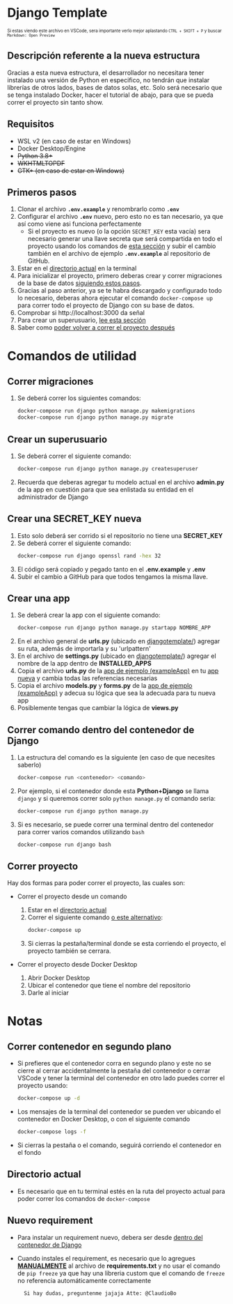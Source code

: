 # Django Template  
<sub><sub> Si estas viendo este archivo en VSCode, sera importante verlo mejor aplastando `CTRL + SHIFT + P` y buscar `Markdown: Open Preview`  </sub></sub>

## Descripción referente a la nueva estructura
Gracias a esta nueva estructura, el desarrollador no necesitara tener instalado una versión de Python en especifico, no tendrán que instalar librerías de otros lados, bases de datos solas, etc.
Solo será necesario que se tenga instalado Docker, hacer el tutorial de abajo, para que se pueda correr el proyecto sin tanto show.

## Requisitos
- WSL v2 (en caso de estar en Windows)
- Docker Desktop/Engine
- ~~Python 3.8+~~
- ~~WKHTMLTOPDF~~
- ~~GTK+ (en caso de estar en Windows)~~

## Primeros pasos
1. Clonar el archivo **`.env.example`** y renombrarlo como **`.env`**
1. Configurar el archivo **`.env`** nuevo, pero esto no es tan necesario, ya que así como viene asi funciona perfectamente
	- Si el proyecto es nuevo (o la opción `SECRET_KEY` esta vacía) sera necesario generar una llave secreta que será compartida en todo el proyecto usando los comandos de [esta sección](#crear-una-secret_key-nueva) y subir el cambio también en el archivo de ejemplo **`.env.example`** al repositorio de GitHub.
1. Estar en el [directorio actual](#directorio-actual) en la terminal
1. Para inicializar el proyecto, primero deberas crear y correr migraciones de la base de datos [siguiendo estos pasos](#correr-migraciones).
1. Gracias al paso anterior, ya se te habra descargado y configurado todo lo necesario, deberas ahora ejecutar el comando `docker-compose up` para correr todo el proyecto de Django con su base de datos.
1. Comprobar si http://localhost:3000 da señal
1. Para crear un superusuario, [lee esta sección](#crear-un-superusuario)
1. Saber como [poder volver a correr el proyecto después](#correr-proyecto)

# Comandos de utilidad
## Correr migraciones
1. Se deberá correr los siguientes comandos:
	```bash
	docker-compose run django python manage.py makemigrations
	docker-compose run django python manage.py migrate
	```

## Crear un superusuario
1. Se deberá correr el siguiente comando:
	```bash
	docker-compose run django python manage.py createsuperuser
	```
1. Recuerda que deberas agregar tu modelo actual en el archivo **admin.py** de la app en cuestión para que sea enlistada su entidad en el administrador de Django

## Crear una SECRET_KEY nueva
1. Esto solo deberá ser corrido si el repositorio no tiene una **SECRET_KEY**
1. Se deberá correr el siguiente comando:
	```bash
	docker-compose run django openssl rand -hex 32
	```
1. El código será copiado y pegado tanto en el **.env.example** y **.env**
1. Subir el cambio a GitHub para que todos tengamos la misma llave.

## Crear una app
1. Se deberá crear la app con el siguiente comando:
	```bash
	docker-compose run django python manage.py startapp NOMBRE_APP
	```
1. En el archivo general de **urls.py** (ubicado en <ins>djangotemplate/</ins>) agregar su ruta, además de importarla y su 'urlpattern'
1. En el archivo de **settings.py** (ubicado en <ins>djangotemplate/</ins>) agregar el nombre de la app dentro de **INSTALLED_APPS**
1. Copia el archivo **urls.py** de la <ins>app de ejemplo (exampleApp)</ins> en tu <ins>app nueva</ins> y cambia todas las referencias necesarias
1. Copia el archivo **models.py** y **forms.py** de la <ins>app de ejemplo (exampleApp)</ins> y adecua su lógica que sea la adecuada para tu nueva app
1. Posiblemente tengas que cambiar la lógica de **views.py**

## Correr comando dentro del contenedor de Django
1. La estructura del comando es la siguiente (en caso de que necesites saberlo)
	```bash
	docker-compose run <contenedor> <comando>
	```
1. Por ejemplo, si el contenedor donde esta **Python+Django** se llama `django` y si queremos correr solo `python manage.py` el comando seria:
	```bash
	docker-compose run django python manage.py
	```
1. Si es necesario, se puede correr una terminal dentro del contenedor para correr varios comandos utilizando `bash`
	```bash
	docker-compose run django bash
	```

## Correr proyecto
Hay dos formas para poder correr el proyecto, las cuales son:
  
- Correr el proyecto desde un comando
	1. Estar en el [directorio actual](#directorio-actual) 
	1. Correr el siguiente comando [o este alternativo](#correr-contenedor-en-segundo-plano):
		```bash
		docker-compose up
		```
	1. Si cierras la pestaña/terminal donde se esta corriendo el proyecto, el proyecto también se cerrara.
  
- Correr el proyecto desde Docker Desktop
	1. Abrir Docker Desktop
	1. Ubicar el contenedor que tiene el nombre del repositorio
	1. Darle al iniciar


# Notas
## Correr contenedor en segundo plano
- Si prefieres que el contenedor corra en segundo plano y este no se cierre al cerrar accidentalmente la pestaña del contenedor o cerrar VSCode y tener la terminal del contenedor en otro lado puedes correr el proyecto usando:
	```bash
	docker-compose up -d
	```
- Los mensajes de la terminal del contenedor se pueden ver ubicando el contenedor en Docker Desktop, o con el siguiente comando
	```bash
	docker-compose logs -f
	```
- Si cierras la pestaña o el comando, seguirá corriendo el contenedor en el fondo

## Directorio actual
- Es necesario que en tu terminal estés en la ruta del proyecto actual para poder correr los comandos de `docker-compose`

## Nuevo requirement
- Para instalar un requirement nuevo, debera ser desde [dentro del contenedor de Django](#correr-comando-dentro-del-contenedor-de-django)
- Cuando instales el requirement, es necesario que lo agregues **<ins>MANUALMENTE</ins>** al archivo de **requirements.txt** y no usar el comando de `pip freeze` ya que hay una libreria custom que el comando de `freeze` no referencia automáticamente correctamente  

		Si hay dudas, preguntenme jajaja Atte: @ClaudioBo
